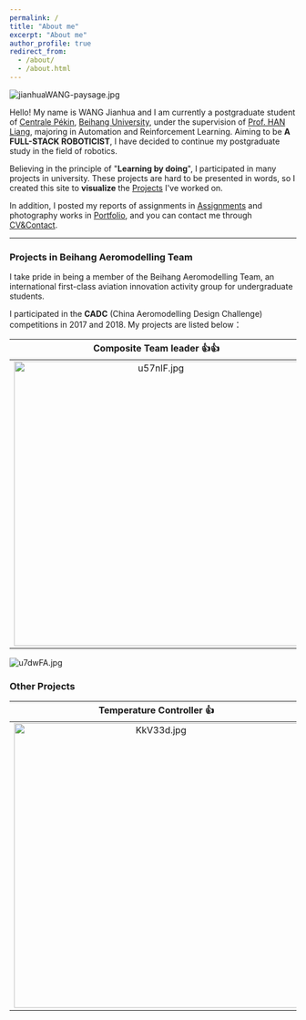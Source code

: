 ```yaml
---
permalink: /
title: "About me"
excerpt: "About me"
author_profile: true
redirect_from: 
  - /about/
  - /about.html
---
```


<img src="https://jianhua-WANG-BUAA.github.io/images/jianhuaWANG-paysage.jpg" alt="jianhuaWANG-paysage.jpg" border="0" />

Hello! My name is WANG Jianhua and I am currently a postgraduate student of [Centrale Pékin](http://ecpknen.buaa.edu.cn/), [Beihang University](https://ev.buaa.edu.cn/), under the supervision of [Prof. HAN Liang](https://www.hanliang.pro/), majoring in Automation and Reinforcement Learning. Aiming to be **A FULL-STACK ROBOTICIST**, I have decided to continue my postgraduate study in the field of robotics.



Believing in the principle of "**Learning by doing**", I participated in many projects in university. These projects are hard to be presented in words, so I created this site to **visualize** the  [Projects](https://lijinjie.top/Projects/) I've worked on.

In addition, I posted my reports of assignments in [Assignments](https://lijinjie.top/Assignments/) and photography works in [Portfolio](https://lijinjie.top/portfolio/), and you can contact me through [CV&Contact](https://lijinjie.top/cv/).



---

### Projects in Beihang Aeromodelling Team

I take pride in being a member of the Beihang Aeromodelling Team, an international first-class aviation innovation activity group for undergraduate students. 

I participated in the **CADC** (China Aeromodelling Design Challenge) competitions in 2017 and 2018. My projects are listed below：

|                   Composite Team leader 👍👍                   |                           Pilot 👍                            |                          Fresh man                           |
| :----------------------------------------------------------: | :----------------------------------------------------------: | :----------------------------------------------------------: |
| <a href="https://lijinjie.top/Projects/Composite_material/"><img src="https://s2.ax1x.com/2019/10/09/u57nlF.jpg" alt="u57nlF.jpg" border="0" width="500" /></a> | <a href="https://lijinjie.top/Projects/Solar_Aircraft/"><img src="https://s2.ax1x.com/2019/08/08/e723Zt.md.jpg" alt="e723Zt.jpg" border="0" width="500" /></a> | <a href="https://lijinjie.top/Projects/Helicopter_grab/"><img src="https://s2.ax1x.com/2019/10/03/u05vYF.jpg" alt="u05vYF.jpg" border="0" width="500" /></a> |

<img src="https://s2.ax1x.com/2019/10/10/u7dwFA.jpg" alt="u7dwFA.jpg" border="0" />

### Other Projects

|                   Temperature Controller 👍                   |                 “Feng Ru Cup” competition 👍                  |                          Internship                          |
| :----------------------------------------------------------: | :----------------------------------------------------------: | :----------------------------------------------------------: |
| <a href="https://lijinjie.top/Projects/Temperature_Controller/"><img src="https://s2.ax1x.com/2019/10/16/KkV33d.jpg" alt="KkV33d.jpg" border="0" width="500" /></a> | <a href="https://lijinjie.top/Projects/Navigation_System/"><img src="https://s2.ax1x.com/2019/10/07/uRR5uD.png" alt="uRR5uD.png" border="0" width="500"/></a> | <a href="https://lijinjie.top/Projects/DTAB/"><img src="https://s2.ax1x.com/2019/10/07/u2VuaF.png" alt="u2VuaF.png" border="0" width="500"/></a> |

